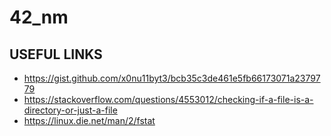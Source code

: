 # 42_nm


## USEFUL LINKS 

- https://gist.github.com/x0nu11byt3/bcb35c3de461e5fb66173071a2379779
- https://stackoverflow.com/questions/4553012/checking-if-a-file-is-a-directory-or-just-a-file
- https://linux.die.net/man/2/fstat
